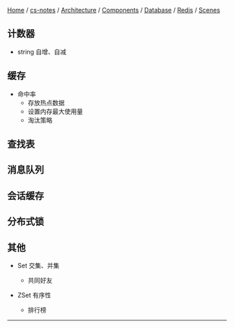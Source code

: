 [Home](https://mengxianbin.github.io) /
[cs-notes](https://mengxianbin.github.io/cs-notes/site) /
[Architecture](https://mengxianbin.github.io/cs-notes/site/Architecture) /
[Components](https://mengxianbin.github.io/cs-notes/site/Architecture/Components) /
[Database](https://mengxianbin.github.io/cs-notes/site/Architecture/Components/Database) /
[Redis](https://mengxianbin.github.io/cs-notes/site/Architecture/Components/Database/Redis) /
[Scenes](https://mengxianbin.github.io/cs-notes/site/Architecture/Components/Database/Redis/Scenes)

## 计数器

* string 自增、自减

## 缓存

* 命中率
    * 存放热点数据
    * 设置内存最大使用量
    * 淘汰策略

## 查找表

## 消息队列

## 会话缓存

## 分布式锁

## 其他

* Set 交集、并集
    * 共同好友

* ZSet 有序性
    * 排行榜

---
